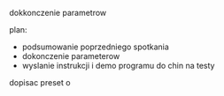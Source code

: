 dokkonczenie parametrow


plan:
- podsumowanie poprzedniego spotkania
- dokonczenie parameterow
- wyslanie instrukcji i demo programu do chin na testy

dopisac
preset o